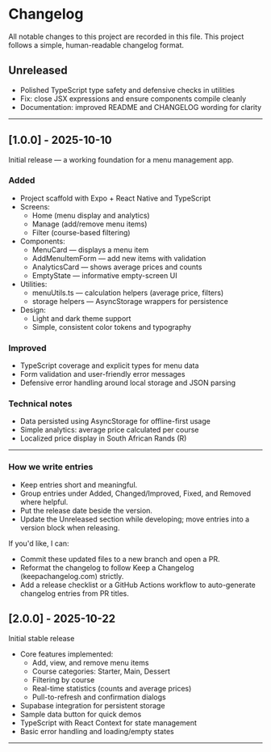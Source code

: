 # Changelog

All notable changes to this project are recorded in this file. This project follows a simple, human-readable changelog format.

## Unreleased
- Polished TypeScript type safety and defensive checks in utilities
- Fix: close JSX expressions and ensure components compile cleanly
- Documentation: improved README and CHANGELOG wording for clarity

---

## [1.0.0] - 2025-10-10
Initial release — a working foundation for a menu management app.

### Added
- Project scaffold with Expo + React Native and TypeScript
- Screens:
  - Home (menu display and analytics)
  - Manage (add/remove menu items)
  - Filter (course-based filtering)
- Components:
  - MenuCard — displays a menu item
  - AddMenuItemForm — add new items with validation
  - AnalyticsCard — shows average prices and counts
  - EmptyState — informative empty-screen UI
- Utilities:
  - menuUtils.ts — calculation helpers (average price, filters)
  - storage helpers — AsyncStorage wrappers for persistence
- Design:
  - Light and dark theme support
  - Simple, consistent color tokens and typography

### Improved
- TypeScript coverage and explicit types for menu data
- Form validation and user-friendly error messages
- Defensive error handling around local storage and JSON parsing

### Technical notes
- Data persisted using AsyncStorage for offline-first usage
- Simple analytics: average price calculated per course
- Localized price display in South African Rands (R)

---

### How we write entries
- Keep entries short and meaningful.
- Group entries under Added, Changed/Improved, Fixed, and Removed where helpful.
- Put the release date beside the version.
- Update the Unreleased section while developing; move entries into a version block when releasing.

If you'd like, I can:
- Commit these updated files to a new branch and open a PR.
- Reformat the changelog to follow Keep a Changelog (keepachangelog.com) strictly.
- Add a release checklist or a GitHub Actions workflow to auto-generate changelog entries from PR titles.

## [2.0.0] - 2025-10-22
Initial stable release
- Core features implemented:
  - Add, view, and remove menu items
  - Course categories: Starter, Main, Dessert
  - Filtering by course
  - Real-time statistics (counts and average prices)
  - Pull-to-refresh and confirmation dialogs
- Supabase integration for persistent storage
- Sample data button for quick demos
- TypeScript with React Context for state management
- Basic error handling and loading/empty states

---
